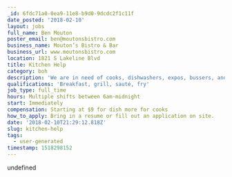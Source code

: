 ```yaml
---
_id: 6fdc71a0-0ea9-11e8-b9d0-9dcdc2f1c11f
date_posted: '2018-02-10'
layout: jobs
full_name: Ben Mouton
poster_email: ben@moutonsbistro.com
business_name: Mouton’s Bistro & Bar
business_url: www.moutonsbistro.com
location: 1821 S Lakeline Blvd
title: Kitchen Help
category: boh
description: 'We are in need of cooks, dishwashers, expos, bussers, and runners'
qualifications: 'Breakfast, grill, sauté, fry'
job_type: full_time
hours: Multiple shifts between 6am-midnight
start: Immediately
compensation: Starting at $9 for dish more for cooks
how_to_apply: Bring in a resume or fill out an application on site.
date: '2018-02-10T21:29:12.818Z'
slug: kitchen-help
tags:
  - user-generated
timestamp: 1518298152
---
```

undefined
